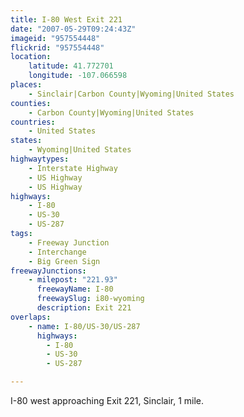 ```yaml
---
title: I-80 West Exit 221
date: "2007-05-29T09:24:43Z"
imageid: "957554448"
flickrid: "957554448"
location:
    latitude: 41.772701
    longitude: -107.066598
places:
    - Sinclair|Carbon County|Wyoming|United States
counties:
    - Carbon County|Wyoming|United States
countries:
    - United States
states:
    - Wyoming|United States
highwaytypes:
    - Interstate Highway
    - US Highway
    - US Highway
highways:
    - I-80
    - US-30
    - US-287
tags:
    - Freeway Junction
    - Interchange
    - Big Green Sign
freewayJunctions:
    - milepost: "221.93"
      freewayName: I-80
      freewaySlug: i80-wyoming
      description: Exit 221
overlaps:
    - name: I-80/US-30/US-287
      highways:
        - I-80
        - US-30
        - US-287

---
```

I-80 west approaching Exit 221, Sinclair, 1 mile.